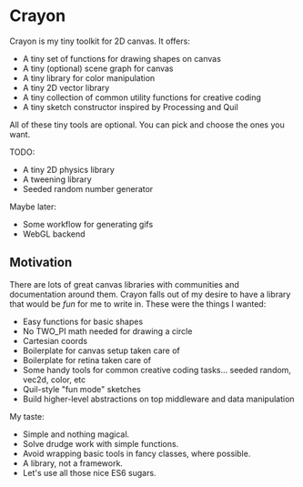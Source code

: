 Crayon
======

Crayon is my tiny toolkit for 2D canvas. It offers:

- A tiny set of functions for drawing shapes on canvas
- A tiny (optional) scene graph for canvas
- A tiny library for color manipulation
- A tiny 2D vector library
- A tiny collection of common utility functions for creative coding
- A tiny sketch constructor inspired by Processing and Quil

All of these tiny tools are optional. You can pick and choose the ones you want.

TODO:

- A tiny 2D physics library
- A tweening library
- Seeded random number generator

Maybe later:

- Some workflow for generating gifs
- WebGL backend

Motivation
-----------

There are lots of great canvas libraries with communities and documentation around them. Crayon falls out of my desire to have a library that would be _fun_ for me to write in. These were the things I wanted:

- Easy functions for basic shapes
- No TWO_PI math needed for drawing a circle
- Cartesian coords
- Boilerplate for canvas setup taken care of
- Boilerplate for retina taken care of
- Some handy tools for common creative coding tasks... seeded random, vec2d, color, etc
- Quil-style "fun mode" sketches
- Build higher-level abstractions on top middleware and data manipulation

My taste:

- Simple and nothing magical.
- Solve drudge work with simple functions.
- Avoid wrapping basic tools in fancy classes, where possible.
- A library, not a framework.
- Let's use all those nice ES6 sugars.